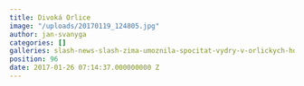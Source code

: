 ```yaml
---
title: Divoká Orlice
image: "/uploads/20170119_124805.jpg"
author: jan-svanyga
categories: []
galleries: slash-news-slash-zima-umoznila-spocitat-vydry-v-orlickych-horach
position: 96
date: 2017-01-26 07:14:37.000000000 Z
---
```

